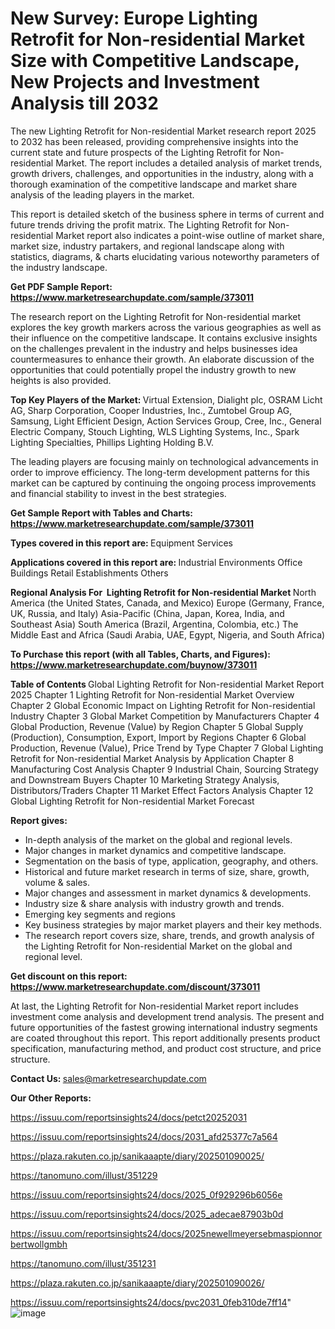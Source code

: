 # New Survey: Europe Lighting Retrofit for Non-residential Market Size with Competitive Landscape, New Projects and Investment Analysis till 2032

The new Lighting Retrofit for Non-residential Market research report 2025 to 2032 has been released, providing comprehensive insights into the current state and future prospects of the Lighting Retrofit for Non-residential Market. The report includes a detailed analysis of market trends, growth drivers, challenges, and opportunities in the industry, along with a thorough examination of the competitive landscape and market share analysis of the leading players in the market.

This report is detailed sketch of the business sphere in terms of current and future trends driving the profit matrix. The Lighting Retrofit for Non-residential Market report also indicates a point-wise outline of market share, market size, industry partakers, and regional landscape along with statistics, diagrams, &amp; charts elucidating various noteworthy parameters of the industry landscape.

<strong><b>Get PDF Sample Report: <a href=https://www.marketresearchupdate.com/sample/373011>https://www.marketresearchupdate.com/sample/373011</a></b></strong>

The research report on the Lighting Retrofit for Non-residential market explores the key growth markers across the various geographies as well as their influence on the competitive landscape. It contains exclusive insights on the challenges prevalent in the industry and helps businesses idea countermeasures to enhance their growth. An elaborate discussion of the opportunities that could potentially propel the industry growth to new heights is also provided.

<strong><b>Top Key Players of the Market:
</b></strong>Virtual Extension, Dialight plc, OSRAM Licht AG, Sharp Corporation, Cooper Industries, Inc., Zumtobel Group AG, Samsung, Light Efficient Design, Action Services Group, Cree, Inc., General Electric Company, Stouch Lighting, WLS Lighting Systems, Inc., Spark Lighting Specialties, Phillips Lighting Holding B.V.<strong><b>
</b></strong>

The leading players are focusing mainly on technological advancements in order to improve efficiency. The long-term development patterns for this market can be captured by continuing the ongoing process improvements and financial stability to invest in the best strategies.

<strong><b>Get Sample Report with Tables and Charts: <a href=https://www.marketresearchupdate.com/sample/373011>https://www.marketresearchupdate.com/sample/373011</a></b></strong>

<strong><b>Types covered in this report are:
</b></strong>Equipment
Services<strong><b>
</b></strong>

<strong><b>Applications covered in this report are:
</b></strong>Industrial Environments
Office Buildings
Retail Establishments
Others<strong><b>
</b></strong>

<strong><b>Regional Analysis For  Lighting Retrofit for Non-residential Market</b></strong><strong><b>
</b></strong>North America (the United States, Canada, and Mexico)
Europe (Germany, France, UK, Russia, and Italy)
Asia-Pacific (China, Japan, Korea, India, and Southeast Asia)
South America (Brazil, Argentina, Colombia, etc.)
The Middle East and Africa (Saudi Arabia, UAE, Egypt, Nigeria, and South Africa)

<strong><b>To Purchase this report (with all Tables, Charts, and Figures): <a href=https://www.marketresearchupdate.com/buynow/373011>https://www.marketresearchupdate.com/buynow/373011</a></b></strong>

<strong><b>Table of Contents</b></strong><strong><b>
</b></strong>Global Lighting Retrofit for Non-residential Market Report 2025
Chapter 1 Lighting Retrofit for Non-residential Market Overview
Chapter 2 Global Economic Impact on Lighting Retrofit for Non-residential Industry
Chapter 3 Global Market Competition by Manufacturers
Chapter 4 Global Production, Revenue (Value) by Region
Chapter 5 Global Supply (Production), Consumption, Export, Import by Regions
Chapter 6 Global Production, Revenue (Value), Price Trend by Type
Chapter 7 Global Lighting Retrofit for Non-residential Market Analysis by Application
Chapter 8 Manufacturing Cost Analysis
Chapter 9 Industrial Chain, Sourcing Strategy and Downstream Buyers
Chapter 10 Marketing Strategy Analysis, Distributors/Traders
Chapter 11 Market Effect Factors Analysis
Chapter 12 Global Lighting Retrofit for Non-residential Market Forecast

<strong><b>Report gives:</b></strong>

- In-depth analysis of the market on the global and regional levels.
- Major changes in market dynamics and competitive landscape.
- Segmentation on the basis of type, application, geography, and others.
- Historical and future market research in terms of size, share, growth, volume &amp; sales.
- Major changes and assessment in market dynamics &amp; developments.
- Industry size &amp; share analysis with industry growth and trends.
- Emerging key segments and regions
- Key business strategies by major market players and their key methods.
- The research report covers size, share, trends, and growth analysis of the Lighting Retrofit for Non-residential Market on the global and regional level.

<strong><b>Get discount on this report: <a href=https://www.marketresearchupdate.com/discount/373011>https://www.marketresearchupdate.com/discount/373011</a></b></strong>

At last, the Lighting Retrofit for Non-residential Market report includes investment come analysis and development trend analysis. The present and future opportunities of the fastest growing international industry segments are coated throughout this report. This report additionally presents product specification, manufacturing method, and product cost structure, and price structure.

<strong><b>Contact Us:
</b></strong>sales@marketresearchupdate.com

<strong>Our Other Reports:</strong>

<a href=https://issuu.com/reportsinsights24/docs/petct20252031>https://issuu.com/reportsinsights24/docs/petct20252031</a>

<a href=https://issuu.com/reportsinsights24/docs/2031_afd25377c7a564>https://issuu.com/reportsinsights24/docs/2031_afd25377c7a564</a>

<a href=https://plaza.rakuten.co.jp/sanikaaapte/diary/202501090025/>https://plaza.rakuten.co.jp/sanikaaapte/diary/202501090025/</a>

<a href=https://tanomuno.com/illust/351229>https://tanomuno.com/illust/351229</a>

<a href=https://issuu.com/reportsinsights24/docs/2025_0f929296b6056e>https://issuu.com/reportsinsights24/docs/2025_0f929296b6056e</a>

<a href=https://issuu.com/reportsinsights24/docs/2025_adecae87903b0d>https://issuu.com/reportsinsights24/docs/2025_adecae87903b0d</a>

<a href=https://issuu.com/reportsinsights24/docs/2025newellmeyersebmaspionnorbertwollgmbh>https://issuu.com/reportsinsights24/docs/2025newellmeyersebmaspionnorbertwollgmbh</a>

<a href=https://tanomuno.com/illust/351231>https://tanomuno.com/illust/351231</a>

<a href=https://plaza.rakuten.co.jp/sanikaaapte/diary/202501090026/>https://plaza.rakuten.co.jp/sanikaaapte/diary/202501090026/</a>

<a href=https://issuu.com/reportsinsights24/docs/pvc2031_0feb310de7ff14>https://issuu.com/reportsinsights24/docs/pvc2031_0feb310de7ff14</a>"
![image](https://github.com/user-attachments/assets/4f07b7d0-860b-4142-a9eb-ab2da02794f2)
